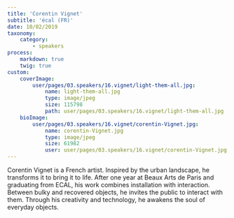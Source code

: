 ```yaml
---
title: 'Corentin Vignet'
subtitle: 'écal (FR)'
date: 10/02/2019
taxonomy:
    category:
        - speakers
process:
    markdown: true
    twig: true
custom:
    coverImage:
        user/pages/03.speakers/16.vignet/light-them-all.jpg:
            name: light-them-all.jpg
            type: image/jpeg
            size: 115798
            path: user/pages/03.speakers/16.vignet/light-them-all.jpg
    bioImage:
        user/pages/03.speakers/16.vignet/corentin-Vignet.jpg:
            name: corentin-Vignet.jpg
            type: image/jpeg
            size: 61982
            user: user/pages/03.speakers/16.vignet/corentin-Vignet.jpg
---
```


Corentin Vignet is a French artist. Inspired by the urban landscape, he transforms it to bring it to life. After one year at Beaux Arts de Paris and graduating from ECAL, his work combines installation with interaction. Between bulky and recovered objects, he invites the public to interact with them. Through his creativity and technology, he awakens the soul of everyday objects.